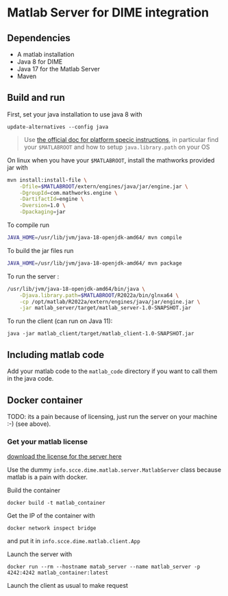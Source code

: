 # Matlab Server for DIME integration

## Dependencies

- A matlab installation
- Java 8 for DIME
- Java 17 for the Matlab Server
- Maven

## Build and run

First, set your java installation to use java 8 with 

```
update-alternatives --config java
```

>Use [the official doc for platform specic instructions](https://fr.mathworks.com/help/matlab/matlab_external/setup-environment.html),
>in particular find your `$MATLABROOT` and how to setup `java.library.path` on your OS

On linux when you have your `$MATLABROOT`, install the mathworks provided jar with

```sh
mvn install:install-file \
	-Dfile=$MATLABROOT/extern/engines/java/jar/engine.jar \
	-DgroupId=com.mathworks.engine \
	-DartifactId=engine \
	-Dversion=1.0 \
	-Dpackaging=jar
```

To compile run

```sh
JAVA_HOME=/usr/lib/jvm/java-18-openjdk-amd64/ mvn compile
```

To build the jar files run

```sh
JAVA_HOME=/usr/lib/jvm/java-18-openjdk-amd64/ mvn package
```

To run the server :

```sh
/usr/lib/jvm/java-18-openjdk-amd64/bin/java \
	-Djava.library.path=$MATLABROOT/R2022a/bin/glnxa64 \
	-cp /opt/matlab/R2022a/extern/engines/java/jar/engine.jar \
	-jar matlab_server/target/matlab_server-1.0-SNAPSHOT.jar
```

To run the client (can run on Java 11):

```
java -jar matlab_client/target/matlab_client-1.0-SNAPSHOT.jar
```

## Including matlab code

Add your matlab code to the `matlab_code` directory if you want to call them in
the java code.

## Docker container

TODO: its a pain because of licensing, just run the server on your machine :-)
(see above).

### Get your matlab license

[download the license for the server here](https://fr.mathworks.com/licensecenter/)


Use the dummy `info.scce.dime.matlab.server.MatlabServer` class because matlab 
is a pain with docker.

Build the container
```
docker build -t matlab_container
```

Get the IP of the container with 
```
docker network inspect bridge
```
and put it in `info.scce.dime.matlab.client.App`

Launch the server with
```
docker run --rm --hostname matab_server --name matlab_server -p 4242:4242 matlab_container:latest
```

Launch the client as usual to make request
